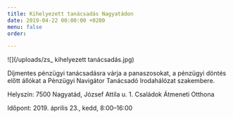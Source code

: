 ```yaml
---
title: Kihelyezett tanácsadás Nagyatádon
date: 2019-04-22 00:00:00 +0200
menu: false
order: 

---
```

![](/uploads/zs_ kihelyezett tanácsadás.jpg)

Díjmentes pénzügyi tanácsadásra várja a panaszosokat, a pénzügyi döntés előtt állókat a Pénzügyi Navigátor Tanácsadó Irodahálózat szakembere.

Helyszín: 7500 Nagyatád, József Attila u. 1. Családok Átmeneti Otthona

Időpont: 2019. április 23., kedd, 8:00–16:00